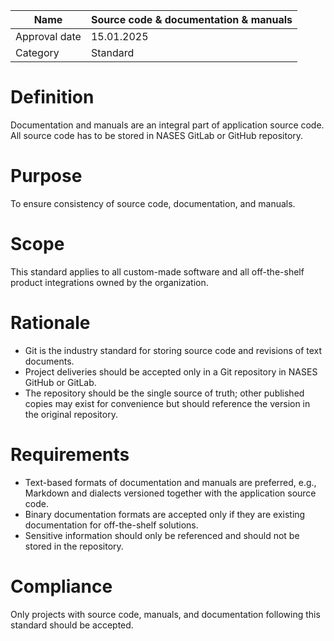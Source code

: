 | Name | Source code & documentation & manuals |
|-|-|
| Approval date | 15.01.2025 |
| Category | Standard |

# Definition

Documentation and manuals are an integral part of application source code. All source code has to be stored in NASES GitLab or GitHub repository.

# Purpose

To ensure consistency of source code, documentation, and manuals.

# Scope

This standard applies to all custom-made software and all off-the-shelf product integrations owned by the organization.

# Rationale

- Git is the industry standard for storing source code and revisions of text documents.
- Project deliveries should be accepted only in a Git repository in NASES GitHub or GitLab.
- The repository should be the single source of truth; other published copies may exist for convenience but should reference the version in the original repository.

# Requirements

- Text-based formats of documentation and manuals are preferred, e.g., Markdown and dialects versioned together with the application source code.
- Binary documentation formats are accepted only if they are existing documentation for off-the-shelf solutions.
- Sensitive information should only be referenced and should not be stored in the repository.

# Compliance

Only projects with source code, manuals, and documentation following this standard should be accepted.
